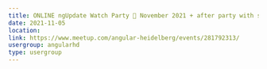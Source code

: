 ```yaml
---
title: ONLINE ngUpdate Watch Party 🎉 November 2021 + after party with smalltalk
date: 2021-11-05
location: 
link: https://www.meetup.com/angular-heidelberg/events/281792313/
usergroup: angularhd
type: usergroup
---
```

